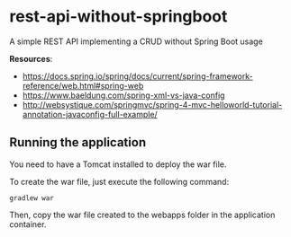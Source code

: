# rest-api-without-springboot
A simple REST API implementing a CRUD without Spring Boot usage

**Resources**:

- https://docs.spring.io/spring/docs/current/spring-framework-reference/web.html#spring-web
- https://www.baeldung.com/spring-xml-vs-java-config
- http://websystique.com/springmvc/spring-4-mvc-helloworld-tutorial-annotation-javaconfig-full-example/

## Running the application

You need to have a Tomcat installed to deploy the war file.

To create the war file, just execute the following command:

```
gradlew war
```

Then, copy the war file created to the webapps folder in the application container.
